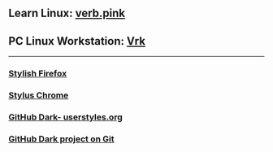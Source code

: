 ## Learn Linux: [verb.pink](https://github.com/inkVerb/Pinker)
## PC Linux Workstation: [Vrk](https://github.com/inkVerb/vrk)
___
### [Stylish Firefox](https://addons.mozilla.org/en-US/firefox/addon/stylish/)
### [Stylus Chrome](https://chrome.google.com/webstore/detail/stylus/clngdbkpkpeebahjckkjfobafhncgmne)
### [GitHub Dark- userstyles.org](https://userstyles.org/styles/37035/github-dark)
### [GitHub Dark project on Git](https://github.com/StylishThemes/GitHub-Dark)
